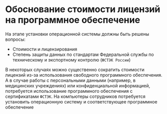 # Обоснование стоимости лицензий на программное обеспечение

На этапе установки операционной системы должны быть решены вопросы:

- Стоимости и лицензирования
- Степень защиты данных по стандартам Федеральной службы по техническому и экспортному контролю (`ФСТЭК России`)

В некоторых случаях можно существенно сократить стоимости лицензий из-за использования свободного программного обеспечения. А в случае работы с персональными данными (например, в медицинских
учреждениях) или конфиденциальной информацией, потребуется использование программного обеспечения с сертификатами `ФСТЭК`. На компьютеры сотрудников потребуется установить операционную систему и
соответствующее программное обеспечение

